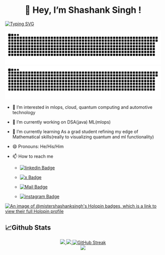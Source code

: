 ##
<h1 align="center">👋 Hey, I’m Shashank Singh !</h1>

[![Typing SVG](https://readme-typing-svg.demolab.com?font=Fira+Code&weight=700&size=20&pause=1000&color=0883ef&center=true&vCenter=true&width=1200&height=100&lines=Code+Architect%2C+open+source+enthusiast+and+hardcore+learner)](https://git.io/typing-svg)

![github contribution grid snake animation](https://raw.githubusercontent.com/mistershashanksingh/mistershashanksingh/main/github-contribution-grid-snake-dark.svg#gh-dark-mode-only)![github contribution grid snake animation](https://raw.githubusercontent.com/mistershashanksingh/mistershashanksingh/main/github-contribution-grid-snake.svg#gh-light-mode-only)

- 👀 I’m interested in mlops, cloud, quantum computing and automotive technology 

- 🔭 I’m currently working on DSA(java) ML(mlops)

-  🌱 I’m currently learning As a grad student refining my edge of Mathematical skills(really to visualizing quantum and ml functionality)

- 😄 Pronouns: He/His/Him

- 📫 How to reach me

   * <a href="https://www.linkedin.com/in/mistershashanksingh/"><img src="https://img.shields.io/badge/-mistershashanksingh-0e76a8?style=flat&amp;labelColor=fff&amp;logo=linkedin&amp;logoColor=0e76a8&amp;link=https://www.linkedin.com/in/mistershashanksingh/" alt="linkedin Badge"></a>
  
   * <a href="https://x.com/mistershashanks"><img src="https://img.shields.io/badge/-mistershashanks-262525?style=flat&amp;labelColor=fff&amp;logo=x&amp;logoColor=262525&amp;link=https://twitter.com/mistershashanks" alt="x Badge"></a>
  
   * <a href="mailto:mistershashanksingh@gmail.com"><img src="https://img.shields.io/badge/-mistershashanksingh-c71610?style=flat&amp;labelColor=fff&amp;logo=gmail&amp;logoColor=c0392b&amp;link=mailto:mistershashanksingh@gmail.com" alt="Mail Badge"></a>
  
   * <a href="https://www.instagram.com/mistershashanksingh"><img src="https://img.shields.io/badge/-mistershashanksingh-d62976?style=flat&amp;labelColor=fff&amp;logo=instagram&amp;logoColor=E4405F&amp;link=https://www.instagram.com/mistershashanksingh" alt="instagram Badge"></a>

<!--
**mistershashanksingh/mistershashanksingh** is a ✨ _special_ ✨ repository because its `README.md` (this file) appears on your GitHub profile.
You can click the Preview link to take a look at your changes.
Here are some ideas to get you started:
- 💞️ I’m looking to collaborate on ...
- 👯 I’m looking to collaborate with ...
- 🤔 I’m looking for help with ...
- 💬 Ask me about ...
- 📫 How to reach me: ...
- ⚡ Fun fact: ...
-->
[![An image of @mistershashanksingh's Holopin badges, which is a link to view their full Holopin profile](https://holopin.me/mistershashanksingh)](https://holopin.io/@mistershashanksingh)

## 📈Github Stats
<p align="center">
<a href="https://github.com/mistershashanksingh">
  <img height="180em" src="https://github-readme-stats-eight-theta.vercel.app/api?username=mistershashanksingh&show_icons=true&theme=react&include_all_commits=true&count_private=true"/>
  <img height="180em" src="https://github-readme-stats-eight-theta.vercel.app/api/top-langs/?username=mistershashanksingh&layout=compact&langs_count=10&theme=react"/>
  <img  height="180em" src="https://github-readme-streak-stats.herokuapp.com?user=mistershashanksingh&theme=react&mode=weekly" alt="GitHub Streak"/>
  <br>
  <img src="https://komarev.com/ghpvc/?username=mistershashanksingh&style=flatsquare&color=blue">
</a>
</p>

##
